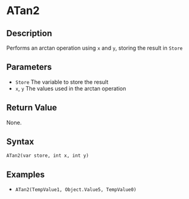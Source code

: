 # ATan2

## Description
Performs an arctan operation using `x` and `y`, storing the result in `Store`

## Parameters
- `Store`
The variable to store the result
- `x`, `y`
The values used in the arctan operation

## Return Value
None.

## Syntax
```ATan2(var store, int x, int y)```

## Examples
- ```ATan2(TempValue1, Object.Value5, TempValue0)```